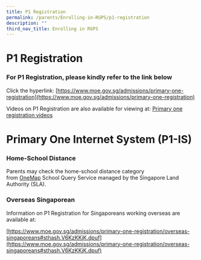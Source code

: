 ```yaml
---
title: P1 Registration
permalink: /parents/Enrolling-in-RGPS/p1-registration
description: ""
third_nav_title: Enrolling in RGPS
---
```

# **P1 Registration** 

### For P1 Registration, please kindly refer to the link below

Click the hyperlink: [https://www.moe.gov.sg/admissions/primary-one-registration](https://www.moe.gov.sg/admissions/primary-one-registration)  

  
Videos on P1 Registration are also available for viewing at: [](https://www.moe.gov.sg/admissions/primary-one-registration/primary-one-registration-videos)[Primary one registration videos](https://www.moe.gov.sg/admissions/primary-one-registration/primary-one-registration-videos)  
  

# **Primary One Internet System (P1-IS)** 


  

### Home-School Distance

Parents may check the home-school distance category from [OneMap](https://www.onemap.sg/index.html) School Query Service managed by the Singapore Land Authority (SLA).

  

  

### Overseas Singaporean

Information on P1 Registration for Singaporeans working overseas are available at:  

[https://www.moe.gov.sg/admissions/primary-one-registration/overseas-singaporeans#sthash.V6KzKKjK.dpuf](https://www.moe.gov.sg/admissions/primary-one-registration/overseas-singaporeans#sthash.V6KzKKjK.dpuf)